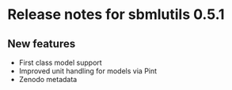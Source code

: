 # Release notes for sbmlutils 0.5.1

## New features
- First class model support
- Improved unit handling for models via Pint
- Zenodo metadata

